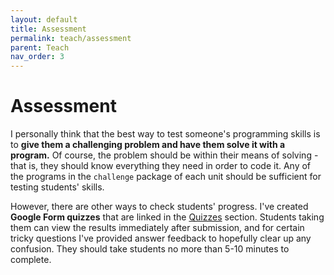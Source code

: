 ```yaml
---
layout: default
title: Assessment
permalink: teach/assessment
parent: Teach
nav_order: 3
---
```


# Assessment

I personally think that the best way to test someone's programming skills is to
**give them a challenging problem and have them solve it with a program.** Of
course, the problem should be within their means of solving - that is, they
should know everything they need in order to code it. Any of the programs in the
`challenge` package of each unit should be sufficient for testing students'
skills.

However, there are other ways to check students' progress. I've created **Google
Form quizzes** that are linked in the
[Quizzes](/learn-code/learn/students#quizzes) section. Students taking them can
view the results immediately after submission, and for certain tricky questions
I've provided answer feedback to hopefully clear up any confusion. They should
take students no more than 5-10 minutes to complete.
